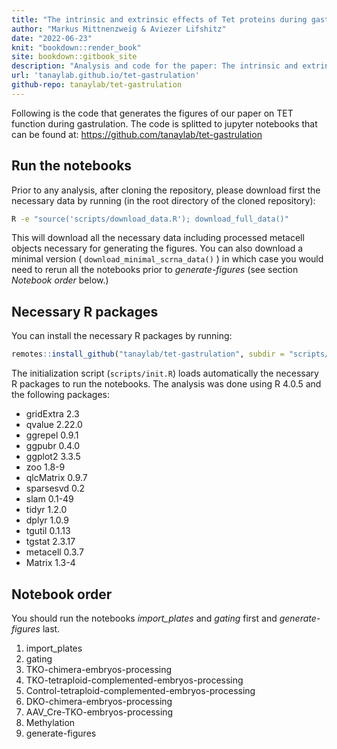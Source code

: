```yaml
--- 
title: "The intrinsic and extrinsic effects of Tet proteins during gastrulation"
author: "Markus Mittnenzweig & Aviezer Lifshitz"
date: "2022-06-23"
knit: "bookdown::render_book"
site: bookdown::gitbook_site
description: "Analysis and code for the paper: The intrinsic and extrinsic effects of Tet proteins during gastrulation"
url: 'tanaylab.github.io/tet-gastrulation'
github-repo: tanaylab/tet-gastrulation
---
```


Following is the code that generates the figures of our paper on TET function during gastrulation. The code is splitted to jupyter notebooks that can be found at: https://github.com/tanaylab/tet-gastrulation

## Run the notebooks

Prior to any analysis, after cloning the repository, please download first the necessary data by running (in the root directory of the cloned repository):


```bash
R -e "source('scripts/download_data.R'); download_full_data()"
```

This will download all the necessary data including processed metacell objects necessary for generating the figures. You can also download a minimal version ( `download_minimal_scrna_data()` ) in which case you would need to rerun all the notebooks prior to _generate-figures_ (see section *Notebook order* below.)

## Necessary R packages

You can install the necessary R packages by running:

```r
remotes::install_github("tanaylab/tet-gastrulation", subdir = "scripts/tet.gastru")
```

The initialization script (`scripts/init.R`) loads automatically the necessary R packages to run the notebooks. The analysis was done using R 4.0.5 and the following packages:

- gridExtra 2.3
- qvalue 2.22.0
- ggrepel 0.9.1
- ggpubr 0.4.0   
- ggplot2 3.3.5
- zoo 1.8-9
- qlcMatrix 0.9.7
- sparsesvd 0.2  
- slam 0.1-49
- tidyr 1.2.0
- dplyr 1.0.9
- tgutil 0.1.13  
- tgstat 2.3.17
- metacell 0.3.7
- Matrix 1.3-4

## Notebook order 

You should run the notebooks _import_plates_ and _gating_ first and _generate-figures_ last.

1. import_plates
2. gating
3. TKO-chimera-embryos-processing
4. TKO-tetraploid-complemented-embryos-processing
5. Control-tetraploid-complemented-embryos-processing
6. DKO-chimera-embryos-processing
7. AAV_Cre-TKO-embryos-processing
8. Methylation
9. generate-figures

